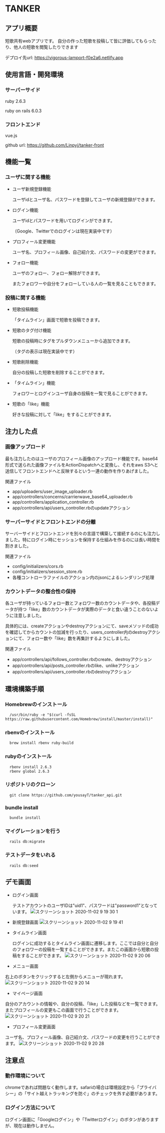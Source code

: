 # TANKER

## アプリ概要
短歌共有webアプリです。
自分の作った短歌を投稿して皆に評価してもらったり、他人の短歌を閲覧したりできます

デプロイ先url: https://vigorous-lamport-f0e2a6.netlify.app
## 使用言語・開発環境
### サーバーサイド
ruby 2.6.3 

ruby on rails 6.0.3

### フロントエンド
vue.js  

github url: https://github.com/Linpyj/tanker-front

## 機能一覧
### ユーザに関する機能
- ユーザ新規登録機能

  ユーザidとユーザ名、パスワードを登録してユーザの新規登録ができます。
- ログイン機能

  ユーザidとパスワードを用いてログインができます。
  
  （Google、Twitterでのログインは現在実装中です）
- プロフィール変更機能

  ユーザ名、プロフィール画像、自己紹介文、パスワードの変更ができます。
 
- フォロー機能

  ユーザのフォロー、フォロー解除ができます。
  
  またフォロワーや自分をフォローしている人の一覧を見ることもできます。

### 投稿に関する機能
- 短歌投稿機能

  「タイムライン」画面で短歌を投稿できます。
- 短歌のタグ付け機能

  短歌の投稿時にタグをプルダウンメニューから追加できます。
  
  （タグの表示は現在実装中です）
- 短歌削除機能

  自分の投稿した短歌を削除することができます。
- 「タイムライン」機能

  フォロワーとログインユーザ自身の投稿を一覧で見ることができます。
- 短歌の「like」機能

  好きな投稿に対して「like」をすることができます。

## 注力した点
### 画像アップロード
最も注力したのはユーザのプロフィール画像のアップロード機能です。base64形式で送られた画像ファイルをActionDispatchへと変換し、それをaws S3へと送信してフロントエンドへと反映するという一連の動作を作りあげました。

関連ファイル
- app/uploaders/user_image_uploader.rb
- app/controllers/concerns/carrierwave_base64_uploader.rb
- app/controllers/application_controller.rb
- app/controllers/api/users_controller.rbのupdateアクション
### サーバーサイドとフロントエンドの分離
サーバーサイドとフロントエンドを別々の言語で構築して接続するのにも注力しました。特にログイン時にセッションを保持する仕組みを作るのには長い時間を割きました。

関連ファイル
- config/initializers/cors.rb
- config/initializers/session_store.rb
- 各種コントローラファイルのアクション内のjsonによるレンダリング処理
### カウントデータの整合性の保持
各ユーザが持っているフォロー数とフォロワー数のカウントデータや、各投稿データが持つ「like」数のカウントデータが実際のデータと食い違うことのないように注意しました。

具体的には、createアクションやdestroyアクションにて、saveメソッドの成功を確認してからカウントの加減を行ったり、users_controller内のdestroyアクションにて、フォロー数や「like」数を再集計するようにしました。

関連ファイル
- app/controllers/api/follows_controller.rbのcreate、destroyアクション
- app/controllers/api/posts_controller.rbのlike、unlikeアクション
- app/controllers/api/users_controller.rbのdestroyアクション
## 環境構築手順
### Homebrewのインストール
      /usr/bin/ruby -e "$(curl -fsSL https://raw.githubusercontent.com/Homebrew/install/master/install)"
### rbenvのインストール
      brew install rbenv ruby-build
### rubyのインストール
      rbenv install 2.6.3
      rbenv global 2.6.3
### リポジトリのクローン
      git clone https://github.com/yousayT/tanker_api.git
### bundle install
      bundle install
### マイグレーションを行う
      rails db:migrate
### テストデータをいれる
      rails db:seed
## デモ画面
- ログイン画面

  テストアカウントのユーザIDは"uid1"、パスワードは"password1"となっています。
![スクリーンショット 2020-11-02 9 19 30 1](https://user-images.githubusercontent.com/68543627/97819585-dd901900-1cec-11eb-9080-73e439b62f56.png)

- 新規登録画面
![スクリーンショット 2020-11-02 9 19 41](https://user-images.githubusercontent.com/68543627/97819586-dec14600-1cec-11eb-8589-6b127ea08015.png)
- タイムライン画面

  ログインに成功するとタイムライン画面に遷移します。ここでは自分と自分のフォロワーの投稿を一覧することができます。またこの画面から短歌の投稿をすることができます。
![スクリーンショット 2020-11-02 9 20 06](https://user-images.githubusercontent.com/68543627/97819587-df59dc80-1cec-11eb-985c-87a7e85f35df.png)
- メニュー画面

右上のボタンをクリックすると左側からメニューが現れます。
![スクリーンショット 2020-11-02 9 20 14](https://user-images.githubusercontent.com/68543627/97819588-dff27300-1cec-11eb-958f-b2ace426cf18.png)
- マイページ画面

自分のアカウントの情報や、自分の投稿、「like」した投稿などを一覧できます。またプロフィールの変更もこの画面で行うことができます。
![スクリーンショット 2020-11-02 9 20 21](https://user-images.githubusercontent.com/68543627/97819589-e08b0980-1cec-11eb-8b55-0e191590e277.png)
- プロフィール変更画面

ユーザ名、プロフィール画像、自己紹介文、パスワードの変更を行うことができます。
![スクリーンショット 2020-11-02 9 20 28](https://user-images.githubusercontent.com/68543627/97819699-a2dab080-1ced-11eb-969b-a374649f50fd.png)

## 注意点
### 動作環境について
chromeであれば問題なく動作します。safariの場合は環境設定から「プライバシー」の「サイト越えトラッキングを防ぐ」のチェックを外す必要があります。
### ログイン方法について
ログイン画面に「Googleログイン」や「Twitterログイン」のボタンがありますが、現在は動作しません。


